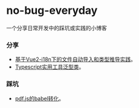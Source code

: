 # no-bug-everyday

一个分享日常开发中的踩坑或实践的小博客

### 分享
- [基于Vue2-i18n下的文件自动导入和类型推导实践](/share/i18n.md)。
- [Typescript实用工具泛型类](/share/typescript.md)。

### 踩坑
- [pdf.js的babel转化](/bug/pdfjs.md)。  

